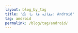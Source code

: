 ```yaml
---
layout: blog_by_tag
title: 'مقاله ها با تگ: Android'
tag: android
permalink: /blog/tag/android/
---
```

